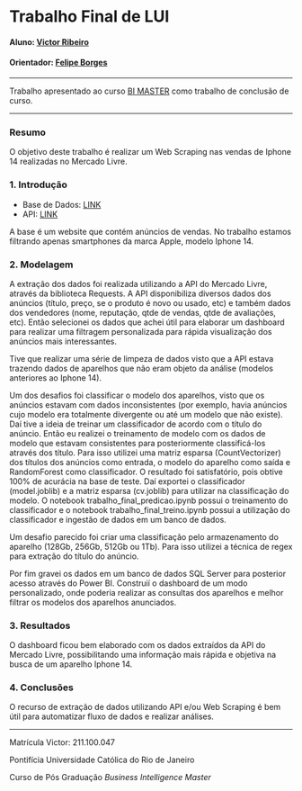 <!-- antes de enviar a versão final, solicitamos que todos os comentários, colocados para orientação ao aluno, sejam removidos do arquivo -->
# Trabalho Final de LUI

#### Aluno: [Victor Ribeiro](https://github.com/victorgrrtj)
#### Orientador: [Felipe Borges](https://github.com/link_do_github)

---

Trabalho apresentado ao curso [BI MASTER](https://ica.puc-rio.ai/bi-master) como trabalho de conclusão de curso.

---

### Resumo

<!-- trocar o texto abaixo pelo resumo do trabalho, em português -->

O objetivo deste trabalho é realizar um Web Scraping nas vendas de Iphone 14 realizadas no Mercado Livre.

### 1. Introdução

- Base de Dados: [LINK](https://lista.mercadolivre.com.br/iphone-14#D[A:iphone%2014])
- API: [LINK](https://api.mercadolibre.com/sites/MLB/search?q=Iphone%2014&offset=0)

A base é um website que contém anúncios de vendas. No trabalho estamos filtrando apenas smartphones da marca Apple, modelo Iphone 14.

### 2. Modelagem

A extração dos dados foi realizada utilizando a API do Mercado Livre, através da biblioteca Requests. A API disponibiliza diversos dados dos anúncios (título, preço, se o produto é novo ou usado, etc) e também dados dos vendedores (nome, reputação, qtde de vendas, qtde de avaliações, etc). Então selecionei os dados que achei útil para elaborar um dashboard para realizar uma filtragem personalizada para rápida visualização dos anúncios mais interessantes. 

Tive que realizar uma série de limpeza de dados visto que a API estava trazendo dados de aparelhos que não eram objeto da análise (modelos anteriores ao Iphone 14).

Um dos desafios foi classificar o modelo dos aparelhos, visto que os anúncios estavam com dados inconsistentes (por exemplo, havia anúncios cujo modelo era totalmente divergente ou até um modelo que não existe). Daí tive a ideia de treinar um classificador de acordo com o título do anúncio. Então eu realizei o treinamento de modelo com os dados de modelo que estavam consistentes para posteriormente classificá-los através dos título. Para isso utilizei uma matriz esparsa (CountVectorizer) dos títulos dos anúncios como entrada, o modelo do aparelho como saída e RandomForest como classificador. O resultado foi satisfatório, pois obtive 100% de acurácia na base de teste. Daí exportei o classificador (model.joblib) e a matriz esparsa (cv.joblib) para utilizar na classificação do modelo. O notebook trabalho_final_predicao.ipynb possui o treinamento do classificador e o notebook trabalho_final_treino.ipynb possui a utilização do classificador e ingestão de dados em um banco de dados.

Um desafio parecido foi criar uma classificação pelo armazenamento do aparelho (128Gb, 256Gb, 512Gb ou 1Tb). Para isso utilizei a técnica de regex para extração do título do anúncio.

Por fim gravei os dados em um banco de dados SQL Server para posterior acesso através do Power BI. Construií o dashboard de um modo personalizado, onde poderia realizar as consultas dos aparelhos e melhor filtrar os modelos dos aparelhos anunciados.

### 3. Resultados

O dashboard ficou bem elaborado com os dados extraídos da API do Mercado Livre, possibilitando uma informação mais rápida e objetiva na busca de um aparelho Iphone 14.

### 4. Conclusões

O recurso de extração de dados utilizando API e/ou Web Scraping é bem útil para automatizar fluxo de dados e realizar análises. 

---

Matrícula Victor: 211.100.047

Pontifícia Universidade Católica do Rio de Janeiro

Curso de Pós Graduação *Business Intelligence Master*
